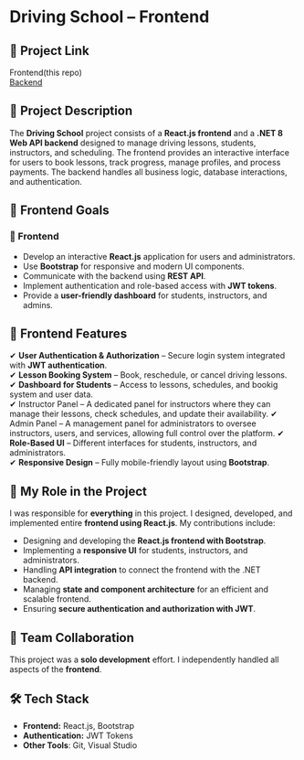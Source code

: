 # Driving School – Frontend  

## 📌 Project Link  
Frontend(this repo)  
[Backend](https://github.com/Michalkacprzak54/DrivingSchoolAPI)

## 📖 Project Description  
The **Driving School** project consists of a **React.js frontend** and a **.NET 8 Web API backend** designed to manage driving lessons, students, instructors, and scheduling. The frontend provides an interactive interface for users to book lessons, track progress, manage profiles, and process payments. The backend handles all business logic, database interactions, and authentication.  

## 🎯 Frontend Goals  
### 🎨 Frontend  
- Develop an interactive **React.js** application for users and administrators.  
- Use **Bootstrap** for responsive and modern UI components.  
- Communicate with the backend using **REST API**.  
- Implement authentication and role-based access with **JWT tokens**.  
- Provide a **user-friendly dashboard** for students, instructors, and admins.  

## 🚀 Frontend Features  
✔ **User Authentication & Authorization** – Secure login system integrated with **JWT authentication**.  
✔ **Lesson Booking System** – Book, reschedule, or cancel driving lessons.  
✔ **Dashboard for Students** – Access to lessons, schedules, and bookig system and user data.  
✔ Instructor Panel – A dedicated panel for instructors where they can manage their lessons, check schedules, and update their availability.
✔ Admin Panel – A management panel for administrators to oversee instructors, users, and services, allowing full control over the platform.
✔ **Role-Based UI** – Different interfaces for students, instructors, and administrators.  
✔ **Responsive Design** – Fully mobile-friendly layout using **Bootstrap**.  

## 💼 My Role in the Project  
I was responsible for **everything** in this project. I designed, developed, and implemented entire **frontend using React.js**. My contributions include:  
- Designing and developing the **React.js frontend with Bootstrap**.  
- Implementing a **responsive UI** for students, instructors, and administrators.  
- Handling **API integration** to connect the frontend with the .NET backend.  
- Managing **state and component architecture** for an efficient and scalable frontend.  
- Ensuring **secure authentication and authorization with JWT**.  

## 🤝 Team Collaboration  
This project was a **solo development** effort. I independently handled all aspects of the **frontend**.  

## 🛠️ Tech Stack  
- **Frontend:** React.js, Bootstrap  
- **Authentication:** JWT Tokens
- **Other Tools**: Git, Visual Studio
